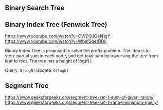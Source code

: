 
## Binary Search Tree

## Binary Index Tree (Fenwick Tree)
https://www.youtube.com/watch?v=CWDQJGaN1gY  
https://www.youtube.com/watch?v=WbafSgetDDk  

Binary Index Tree is proposed to solve the prefix problem. The idea is to store partial sum in each node, and get total sum by traversing the tree from leaf to root. The tree has a height of log(N).

Query: `O(logN)`
Update: `O(logN)`


## Segment Tree

https://www.geeksforgeeks.org/segment-tree-set-1-sum-of-given-range/   
https://www.geeksforgeeks.org/segment-tree-set-1-range-minimum-query/   


